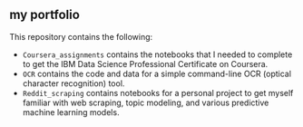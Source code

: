 ## my portfolio
This repository contains the following:
* `Coursera_assignments` contains the notebooks that I needed to complete to get the IBM Data Science Professional Certificate on Coursera.
* `OCR` contains the code and data for a simple command-line OCR (optical character recognition) tool.
* `Reddit_scraping` contains notebooks for a personal project to get myself familiar with web scraping, topic modeling, and various predictive machine learning models. 
